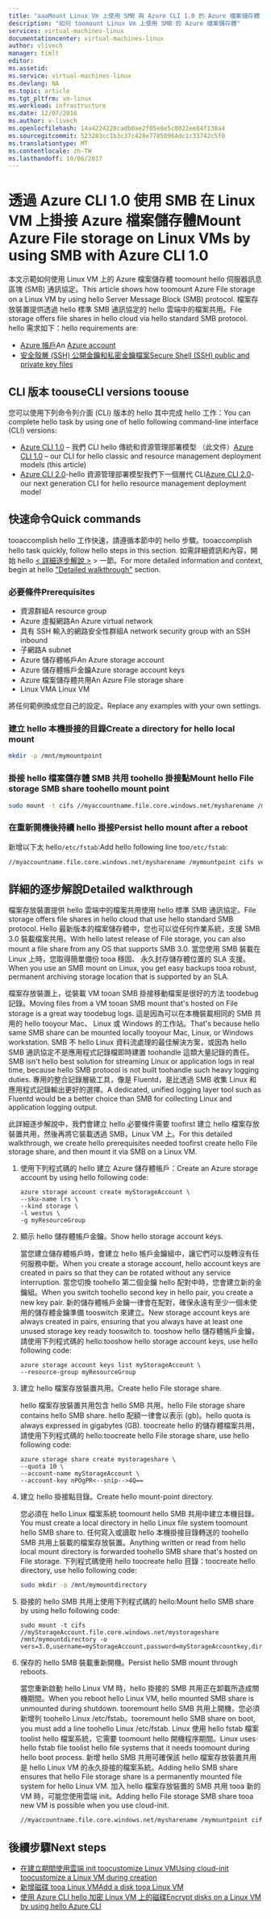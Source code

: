 ```yaml
---
title: "aaaMount Linux Vm 上使用 SMB 與 Azure CLI 1.0 的 Azure 檔案儲存體 |Microsoft 文件"
description: "如何 toomount Linux Vm 上使用 SMB 的 Azure 檔案儲存體"
services: virtual-machines-linux
documentationcenter: virtual-machines-linux
author: vlivech
manager: timlt
editor: 
ms.assetid: 
ms.service: virtual-machines-linux
ms.devlang: NA
ms.topic: article
ms.tgt_pltfrm: vm-linux
ms.workload: infrastructure
ms.date: 12/07/2016
ms.author: v-livech
ms.openlocfilehash: 14a4224228cadb0ae2f05e8e5c8022ee84f138a4
ms.sourcegitcommit: 523283cc1b3c37c428e77850964dc1c33742c5f0
ms.translationtype: MT
ms.contentlocale: zh-TW
ms.lasthandoff: 10/06/2017
---
```

# <a name="mount-azure-file-storage-on-linux-vms-by-using-smb-with-azure-cli-10"></a><span data-ttu-id="597bf-103">透過 Azure CLI 1.0 使用 SMB 在 Linux VM 上掛接 Azure 檔案儲存體</span><span class="sxs-lookup"><span data-stu-id="597bf-103">Mount Azure File storage on Linux VMs by using SMB with Azure CLI 1.0</span></span>

<span data-ttu-id="597bf-104">本文示範如何使用 Linux VM 上的 Azure 檔案儲存體 toomount hello 伺服器訊息區塊 (SMB) 通訊協定。</span><span class="sxs-lookup"><span data-stu-id="597bf-104">This article shows how toomount Azure File storage on a Linux VM by using hello Server Message Block (SMB) protocol.</span></span> <span data-ttu-id="597bf-105">檔案存放裝置提供透過 hello 標準 SMB 通訊協定的 hello 雲端中的檔案共用。</span><span class="sxs-lookup"><span data-stu-id="597bf-105">File storage offers file shares in hello cloud via hello standard SMB protocol.</span></span> <span data-ttu-id="597bf-106">hello 需求如下：</span><span class="sxs-lookup"><span data-stu-id="597bf-106">hello requirements are:</span></span>

* <span data-ttu-id="597bf-107">[Azure 帳戶](https://azure.microsoft.com/pricing/free-trial/)</span><span class="sxs-lookup"><span data-stu-id="597bf-107">An [Azure account](https://azure.microsoft.com/pricing/free-trial/)</span></span>
* [<span data-ttu-id="597bf-108">安全殼層 (SSH) 公開金鑰和私密金鑰檔案</span><span class="sxs-lookup"><span data-stu-id="597bf-108">Secure Shell (SSH) public and private key files</span></span>](mac-create-ssh-keys.md)

## <a name="cli-versions-toouse"></a><span data-ttu-id="597bf-109">CLI 版本 toouse</span><span class="sxs-lookup"><span data-stu-id="597bf-109">CLI versions toouse</span></span>
<span data-ttu-id="597bf-110">您可以使用下列命令列介面 (CLI) 版本的 hello 其中完成 hello 工作：</span><span class="sxs-lookup"><span data-stu-id="597bf-110">You can complete hello task by using one of hello following command-line interface (CLI) versions:</span></span>

- <span data-ttu-id="597bf-111">[Azure CLI 1.0](#quick-commands) – 我們 CLI hello 傳統和資源管理部署模型 （此文件）</span><span class="sxs-lookup"><span data-stu-id="597bf-111">[Azure CLI 1.0](#quick-commands) – our CLI for hello classic and resource management deployment models (this article)</span></span>
- <span data-ttu-id="597bf-112">[Azure CLI 2.0](mount-azure-file-storage-on-linux-using-smb-nodejs.md?toc=%2fazure%2fvirtual-machines%2flinux%2ftoc.json)-hello 資源管理部署模型我們下一個層代 CLI</span><span class="sxs-lookup"><span data-stu-id="597bf-112">[Azure CLI 2.0](mount-azure-file-storage-on-linux-using-smb-nodejs.md?toc=%2fazure%2fvirtual-machines%2flinux%2ftoc.json)- our next generation CLI for hello resource management deployment model</span></span>


## <a name="quick-commands"></a><span data-ttu-id="597bf-113">快速命令</span><span class="sxs-lookup"><span data-stu-id="597bf-113">Quick commands</span></span>
<span data-ttu-id="597bf-114">tooaccomplish hello 工作快速，請遵循本節中的 hello 步驟。</span><span class="sxs-lookup"><span data-stu-id="597bf-114">tooaccomplish hello task quickly, follow hello steps in this section.</span></span> <span data-ttu-id="597bf-115">如需詳細資訊和內容，開始 hello [< 詳細逐步解說 >](mount-azure-file-storage-on-linux-using-smb.md#detailed-walkthrough) > 一節。</span><span class="sxs-lookup"><span data-stu-id="597bf-115">For more detailed information and context, begin at hello ["Detailed walkthrough"](mount-azure-file-storage-on-linux-using-smb.md#detailed-walkthrough) section.</span></span>

### <a name="prerequisites"></a><span data-ttu-id="597bf-116">必要條件</span><span class="sxs-lookup"><span data-stu-id="597bf-116">Prerequisites</span></span>
* <span data-ttu-id="597bf-117">資源群組</span><span class="sxs-lookup"><span data-stu-id="597bf-117">A resource group</span></span>
* <span data-ttu-id="597bf-118">Azure 虛擬網路</span><span class="sxs-lookup"><span data-stu-id="597bf-118">An Azure virtual network</span></span>
* <span data-ttu-id="597bf-119">具有 SSH 輸入的網路安全性群組</span><span class="sxs-lookup"><span data-stu-id="597bf-119">A network security group with an SSH inbound</span></span>
* <span data-ttu-id="597bf-120">子網路</span><span class="sxs-lookup"><span data-stu-id="597bf-120">A subnet</span></span>
* <span data-ttu-id="597bf-121">Azure 儲存體帳戶</span><span class="sxs-lookup"><span data-stu-id="597bf-121">An Azure storage account</span></span>
* <span data-ttu-id="597bf-122">Azure 儲存體帳戶金鑰</span><span class="sxs-lookup"><span data-stu-id="597bf-122">Azure storage account keys</span></span>
* <span data-ttu-id="597bf-123">Azure 檔案儲存體共用</span><span class="sxs-lookup"><span data-stu-id="597bf-123">An Azure File storage share</span></span>
* <span data-ttu-id="597bf-124">Linux VM</span><span class="sxs-lookup"><span data-stu-id="597bf-124">A Linux VM</span></span>

<span data-ttu-id="597bf-125">將任何範例換成您自己的設定。</span><span class="sxs-lookup"><span data-stu-id="597bf-125">Replace any examples with your own settings.</span></span>

### <a name="create-a-directory-for-hello-local-mount"></a><span data-ttu-id="597bf-126">建立 hello 本機掛接的目錄</span><span class="sxs-lookup"><span data-stu-id="597bf-126">Create a directory for hello local mount</span></span>

```bash
mkdir -p /mnt/mymountpoint
```

### <a name="mount-hello-file-storage-smb-share-toohello-mount-point"></a><span data-ttu-id="597bf-127">掛接 hello 檔案儲存體 SMB 共用 toohello 掛接點</span><span class="sxs-lookup"><span data-stu-id="597bf-127">Mount hello File storage SMB share toohello mount point</span></span>

```bash
sudo mount -t cifs //myaccountname.file.core.windows.net/mysharename /mymountpoint -o vers=3.0,username=myaccountname,password=StorageAccountKeyEndingIn==,dir_mode=0777,file_mode=0777
```

### <a name="persist-hello-mount-after-a-reboot"></a><span data-ttu-id="597bf-128">在重新開機後持續 hello 掛接</span><span class="sxs-lookup"><span data-stu-id="597bf-128">Persist hello mount after a reboot</span></span>
<span data-ttu-id="597bf-129">新增以下太 hello`/etc/fstab`:</span><span class="sxs-lookup"><span data-stu-id="597bf-129">Add hello following line too`/etc/fstab`:</span></span>

```bash
//myaccountname.file.core.windows.net/mysharename /mymountpoint cifs vers=3.0,username=myaccountname,password=StorageAccountKeyEndingIn==,dir_mode=0777,file_mode=0777
```

## <a name="detailed-walkthrough"></a><span data-ttu-id="597bf-130">詳細的逐步解說</span><span class="sxs-lookup"><span data-stu-id="597bf-130">Detailed walkthrough</span></span>

<span data-ttu-id="597bf-131">檔案存放裝置提供 hello 雲端中的檔案共用使用 hello 標準 SMB 通訊協定。</span><span class="sxs-lookup"><span data-stu-id="597bf-131">File storage offers file shares in hello cloud that use hello standard SMB protocol.</span></span> <span data-ttu-id="597bf-132">Hello 最新版本的檔案儲存體中，您也可以從任何作業系統，支援 SMB 3.0 裝載檔案共用。</span><span class="sxs-lookup"><span data-stu-id="597bf-132">With hello latest release of File storage, you can also mount a file share from any OS that supports SMB 3.0.</span></span> <span data-ttu-id="597bf-133">當您使用 SMB 裝載在 Linux 上時，您取得簡單備份 tooa 穩固、 永久封存儲存體位置的 SLA 支援。</span><span class="sxs-lookup"><span data-stu-id="597bf-133">When you use an SMB mount on Linux, you get easy backups tooa robust, permanent archiving storage location that is supported by an SLA.</span></span>

<span data-ttu-id="597bf-134">檔案存放裝置上，從裝載 VM tooan SMB 掛接移動檔案是很好的方法 toodebug 記錄。</span><span class="sxs-lookup"><span data-stu-id="597bf-134">Moving files from a VM tooan SMB mount that's hosted on File storage is a great way toodebug logs.</span></span> <span data-ttu-id="597bf-135">這是因為可以在本機裝載相同的 SMB 共用的 hello tooyour Mac、 Linux 或 Windows 的工作站。</span><span class="sxs-lookup"><span data-stu-id="597bf-135">That's because hello same SMB share can be mounted locally tooyour Mac, Linux, or Windows workstation.</span></span> <span data-ttu-id="597bf-136">SMB 不 hello Linux 資料流處理的最佳解決方案，或因為 hello SMB 通訊協定不是應用程式記錄檔即時建置 toohandle 這類大量記錄的責任。</span><span class="sxs-lookup"><span data-stu-id="597bf-136">SMB isn't hello best solution for streaming Linux or application logs in real time, because hello SMB protocol is not built toohandle such heavy logging duties.</span></span> <span data-ttu-id="597bf-137">專用的整合記錄層級工具，像是 Fluentd，是比透過 SMB 收集 Linux 和應用程式記錄輸出更好的選擇。</span><span class="sxs-lookup"><span data-stu-id="597bf-137">A dedicated, unified logging layer tool such as Fluentd would be a better choice than SMB for collecting Linux and application logging output.</span></span>

<span data-ttu-id="597bf-138">此詳細逐步解說中，我們會建立 hello 必要條件需要 toofirst 建立 hello 檔案存放裝置共用，然後再將它裝載透過 SMB，Linux VM 上。</span><span class="sxs-lookup"><span data-stu-id="597bf-138">For this detailed walkthrough, we create hello prerequisites needed toofirst create hello File storage share, and then mount it via SMB on a Linux VM.</span></span>

1. <span data-ttu-id="597bf-139">使用下列程式碼的 hello 建立 Azure 儲存體帳戶：</span><span class="sxs-lookup"><span data-stu-id="597bf-139">Create an Azure storage account by using hello following code:</span></span>

    ```azurecli
    azure storage account create myStorageAccount \
    --sku-name lrs \
    --kind storage \
    -l westus \
    -g myResourceGroup
    ```

2. <span data-ttu-id="597bf-140">顯示 hello 儲存體帳戶金鑰。</span><span class="sxs-lookup"><span data-stu-id="597bf-140">Show hello storage account keys.</span></span>

    <span data-ttu-id="597bf-141">當您建立儲存體帳戶時，會建立 hello 帳戶金鑰組中，讓它們可以旋轉沒有任何服務中斷。</span><span class="sxs-lookup"><span data-stu-id="597bf-141">When you create a storage account, hello account keys are created in pairs so that they can be rotated without any service interruption.</span></span> <span data-ttu-id="597bf-142">當您切換 toohello 第二個金鑰 hello 配對中時，您會建立新的金鑰組。</span><span class="sxs-lookup"><span data-stu-id="597bf-142">When you switch toohello second key in hello pair, you create a new key pair.</span></span> <span data-ttu-id="597bf-143">新的儲存體帳戶金鑰一律會在配對，確保永遠有至少一個未使用的儲存體金鑰準備 tooswitch 來建立。</span><span class="sxs-lookup"><span data-stu-id="597bf-143">New storage account keys are always created in pairs, ensuring that you always have at least one unused storage key ready tooswitch to.</span></span> <span data-ttu-id="597bf-144">tooshow hello 儲存體帳戶金鑰，請使用下列程式碼的 hello:</span><span class="sxs-lookup"><span data-stu-id="597bf-144">tooshow hello storage account keys, use hello following code:</span></span>

    ```azurecli
    azure storage account keys list myStorageAccount \
    --resource-group myResourceGroup
    ```
3. <span data-ttu-id="597bf-145">建立 hello 檔案存放裝置共用。</span><span class="sxs-lookup"><span data-stu-id="597bf-145">Create hello File storage share.</span></span>

    <span data-ttu-id="597bf-146">hello 檔案存放裝置共用包含 hello SMB 共用。</span><span class="sxs-lookup"><span data-stu-id="597bf-146">hello File storage share contains hello SMB share.</span></span> <span data-ttu-id="597bf-147">hello 配額一律會以表示 (gb)。</span><span class="sxs-lookup"><span data-stu-id="597bf-147">hello quota is always expressed in gigabytes (GB).</span></span> <span data-ttu-id="597bf-148">toocreate hello 的儲存體檔案共用，請使用下列程式碼的 hello:</span><span class="sxs-lookup"><span data-stu-id="597bf-148">toocreate hello File storage share, use hello following code:</span></span>

    ```azurecli
    azure storage share create mystorageshare \
    --quota 10 \
    --account-name myStorageAccount \
    --account-key nPOgPR<--snip-->4Q==
    ```

4. <span data-ttu-id="597bf-149">建立 hello 掛接點目錄。</span><span class="sxs-lookup"><span data-stu-id="597bf-149">Create hello mount-point directory.</span></span>

    <span data-ttu-id="597bf-150">您必須在 hello Linux 檔案系統 toomount hello SMB 共用中建立本機目錄。</span><span class="sxs-lookup"><span data-stu-id="597bf-150">You must create a local directory in hello Linux file system toomount hello SMB share to.</span></span> <span data-ttu-id="597bf-151">任何寫入或讀取 hello 本機掛接目錄轉送的 toohello SMB 共用上裝載的檔案存放裝置。</span><span class="sxs-lookup"><span data-stu-id="597bf-151">Anything written or read from hello local mount directory is forwarded toohello SMB share that's hosted on File storage.</span></span> <span data-ttu-id="597bf-152">下列程式碼使用 hello toocreate hello 目錄：</span><span class="sxs-lookup"><span data-stu-id="597bf-152">toocreate hello directory, use hello following code:</span></span>

    ```bash
    sudo mkdir -p /mnt/mymountdirectory
    ```

5. <span data-ttu-id="597bf-153">掛接的 hello SMB 共用上使用下列程式碼的 hello:</span><span class="sxs-lookup"><span data-stu-id="597bf-153">Mount hello SMB share by using hello following code:</span></span>

    ```azurecli
    sudo mount -t cifs //myStorageAccount.file.core.windows.net/mystorageshare /mnt/mymountdirectory -o vers=3.0,username=myStorageAccount,password=myStorageAccountkey,dir_mode=0777,file_mode=0777
    ```

6. <span data-ttu-id="597bf-154">保存的 hello SMB 裝載重新開機。</span><span class="sxs-lookup"><span data-stu-id="597bf-154">Persist hello SMB mount through reboots.</span></span>

    <span data-ttu-id="597bf-155">當您重新啟動 hello Linux VM 時，hello 掛接的 SMB 共用正在卸載所造成關機期間。</span><span class="sxs-lookup"><span data-stu-id="597bf-155">When you reboot hello Linux VM, hello mounted SMB share is unmounted during shutdown.</span></span> <span data-ttu-id="597bf-156">tooremount hello SMB 共用上開機，您必須新增列 toohello Linux /etc/fstab。</span><span class="sxs-lookup"><span data-stu-id="597bf-156">tooremount hello SMB share on boot, you must add a line toohello Linux /etc/fstab.</span></span> <span data-ttu-id="597bf-157">Linux 使用 hello fstab 檔案 toolist hello 檔案系統，它需要 toomount hello 開機程序期間。</span><span class="sxs-lookup"><span data-stu-id="597bf-157">Linux uses hello fstab file toolist hello file systems that it needs toomount during hello boot process.</span></span> <span data-ttu-id="597bf-158">新增 hello SMB 共用可確保該 hello 檔案存放裝置共用是 hello Linux VM 的永久掛接的檔案系統。</span><span class="sxs-lookup"><span data-stu-id="597bf-158">Adding hello SMB share ensures that hello File storage share is a permanently mounted file system for hello Linux VM.</span></span> <span data-ttu-id="597bf-159">加入 hello 檔案存放裝置的 SMB 共用 tooa 新的 VM 時，可能您使用雲端 init。</span><span class="sxs-lookup"><span data-stu-id="597bf-159">Adding hello File storage SMB share tooa new VM is possible when you use cloud-init.</span></span>

    ```bash
    //myaccountname.file.core.windows.net/mysharename /mymountpoint cifs vers=3.0,username=myaccountname,password=StorageAccountKeyEndingIn==,dir_mode=0777,file_mode=0777
    ```

## <a name="next-steps"></a><span data-ttu-id="597bf-160">後續步驟</span><span class="sxs-lookup"><span data-stu-id="597bf-160">Next steps</span></span>

- [<span data-ttu-id="597bf-161">在建立期間使用雲端 init toocustomize Linux VM</span><span class="sxs-lookup"><span data-stu-id="597bf-161">Using cloud-init toocustomize a Linux VM during creation</span></span>](using-cloud-init.md?toc=%2fazure%2fvirtual-machines%2flinux%2ftoc.json)
- [<span data-ttu-id="597bf-162">新增磁碟 tooa Linux VM</span><span class="sxs-lookup"><span data-stu-id="597bf-162">Add a disk tooa Linux VM</span></span>](add-disk.md?toc=%2fazure%2fvirtual-machines%2flinux%2ftoc.json)
- [<span data-ttu-id="597bf-163">使用 Azure CLI hello 加密 Linux VM 上的磁碟</span><span class="sxs-lookup"><span data-stu-id="597bf-163">Encrypt disks on a Linux VM by using hello Azure CLI</span></span>](encrypt-disks.md?toc=%2fazure%2fvirtual-machines%2flinux%2ftoc.json)
